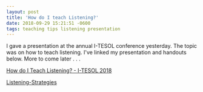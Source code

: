 ```yaml
---
layout: post
title: 'How do I teach Listening?'
date: 2018-09-29 15:21:51 -0600
tags: teaching tips listening presentation
---
```

I gave a presentation at the annual I-TESOL conference yesterday. The topic was on how to teach listening. I've linked my presentation and handouts below. More to come later . . . 
<!--more-->
[How do I Teach Listening? - I-TESOL 2018](uploads/2018/09/How-do-I-Teach-Listening-I-TESOL-2018.pptx)

[Listening-Strategies](uploads/2018/09/Listening-Strategies.docx)

